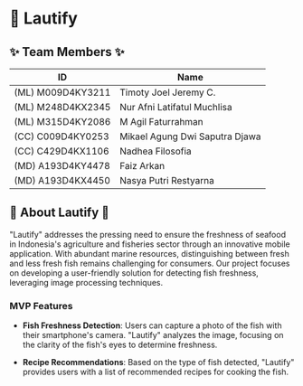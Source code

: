 # 🌊 **Lautify** 

## ✨ **Team Members** ✨

| **ID**              | **Name**                         |
|---------------------|----------------------------------|
| (ML) M009D4KY3211   | Timoty Joel Jeremy C.            |
| (ML) M248D4KX2345   | Nur Afni Latifatul Muchlisa      |
| (ML) M315D4KY2086   | M Agil Faturrahman               |
| (CC) C009D4KY0253   | Mikael Agung Dwi Saputra Djawa   |
| (CC) C429D4KX1106   | Nadhea Filosofia                 |
| (MD) A193D4KY4478   | Faiz Arkan                       |
| (MD) A193D4KX4450   | Nasya Putri Restyarna            |

## 📜 **About Lautify** 📜

"Lautify" addresses the pressing need to ensure the freshness of seafood in Indonesia's agriculture and fisheries sector through an innovative mobile application. With abundant marine resources, distinguishing between fresh and less fresh fish remains challenging for consumers. Our project focuses on developing a user-friendly solution for detecting fish freshness, leveraging image processing techniques.

### MVP Features

- **Fish Freshness Detection**: Users can capture a photo of the fish with their smartphone's camera. "Lautify" analyzes the image, focusing on the clarity of the fish's eyes to determine freshness.

- **Recipe Recommendations**: Based on the type of fish detected, "Lautify" provides users with a list of recommended recipes for cooking the fish.
